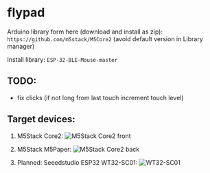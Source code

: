 # flypad

Arduino library form here (download and install as zip): 
`https://github.com/m5stack/M5Core2`
(avoid default version in Library manager)

Install library: `ESP-32-BLE-Mouse-master`



## TODO:
+ fix clicks (if not long from last touch increment touch level)


## Target devices:
1. M5Stack Core2: 
![M5Stack Core2 front](https://camo.githubusercontent.com/5a0c65f770698369b7d90eba09a387383f41e2882a0ee421a635b6a36f49683b/68747470733a2f2f646f63732e6d35737461636b2e636f6d2f6173736574732f696d672f70726f647563745f706963732f636f72652f636f7265322f636f7265325f30312e77656270)

2. M5Stack M5Paper:
![M5Stack Core2 back](https://camo.githubusercontent.com/b7a08e39337dea6d85db3b8afa29517ddc9b2cf9f705436c0aa1ea377d6e0312/68747470733a2f2f646f63732e6d35737461636b2e636f6d2f6173736574732f696d672f70726f647563745f706963732f636f72652f636f7265322f636f7265325f30322e77656270)

3. Planned: Seeedstudio ESP32 WT32-SC01:
![WT32-SC01](https://static-cdn.seeedstudio.site/media/catalog/product/cache/9d0ce51a71ce6a79dfa2a98d65a0f0bd/1/0/102991454_front.png)

